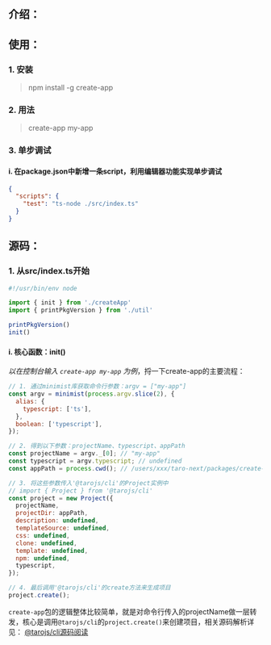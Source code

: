 ## 介绍：

## 使用：

### 1. 安装
> npm install -g create-app

### 2. 用法
> create-app my-app

### 3. 单步调试
#### i. 在package.json中新增一条script，利用编辑器功能实现单步调试
```json
{
  "scripts": {
    "test": "ts-node ./src/index.ts"
  }
}
```

## 源码：
### 1. 从src/index.ts开始
```javascript
#!/usr/bin/env node

import { init } from './createApp'
import { printPkgVersion } from './util'

printPkgVersion()
init()
```
#### i. 核心函数：init()
*以在控制台输入 `create-app my-app` 为例*，捋一下create-app的主要流程：
```javascript
// 1. 通过minimist库获取命令行参数：argv = ["my-app"]
const argv = minimist(process.argv.slice(2), {
  alias: {
    typescript: ['ts'],
  },
  boolean: ['typescript'],
});

// 2. 得到以下参数：projectName、typescript、appPath
const projectName = argv._[0]; // "my-app"
const typescript = argv.typescript; // undefined
const appPath = process.cwd(); // /users/xxx/taro-next/packages/create-app

// 3. 将这些参数传入'@tarojs/cli'的Project实例中
// import { Project } from '@tarojs/cli'
const project = new Project({
  projectName,
  projectDir: appPath,
  description: undefined,
  templateSource: undefined,
  css: undefined,
  clone: undefined,
  template: undefined,
  npm: undefined,
  typescript,
});

// 4. 最后调用'@tarojs/cli'的create方法来生成项目
project.create();
```
`create-app`包的逻辑整体比较简单，就是对命令行传入的projectName做一层转发，核心是调用`@tarojs/cli`的`project.create()`来创建项目，相关源码解析详见：
[@tarojs/cli源码阅读](../../packages/taro-cli/readme.md)
